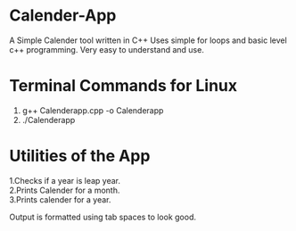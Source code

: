 # Calender-App

A Simple Calender tool written in C++
Uses simple for loops and basic level c++ programming.
Very easy to understand and use.

# Terminal Commands for Linux 

  1.   g++ Calenderapp.cpp -o Calenderapp
  2.   ./Calenderapp


# Utilities of the App

  1.Checks if a year is leap year.<br/>
  2.Prints Calender for a month.  
  3.Prints calender for a year.
  
  
Output is formatted using tab spaces to look good.
